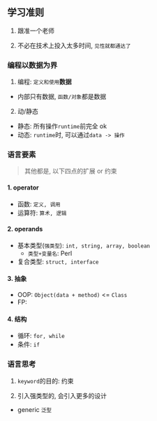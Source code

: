 ## 学习准则

1. 跟准一个老师

2. 不必在技术上投入太多时间, `见性就都通达了`

### 编程以数据为界

1. 编程: `定义和使用`**数据**

- 内部只有数据, `函数/对象`都是数据

2. 动/静态

- 静态: 所有操作`runtime`前完全 ok
- 动态: `runtime`时, 可以通过`data -> 操作`

### 语言要素

> 其他都是, 以下四点的扩展 or 约束

#### 1. operator

- 函数: `定义, 调用`
- 运算符: `算术, 逻辑`

#### 2. operands

- 基本类型(`强类型`): `int, string, array, boolean`
  - `类型+变量名`: Perl
- 复合类型: `struct, interface`

#### 3. 抽象

- OOP: `Object(data + method)` <= `Class`
- FP:

#### 4. 结构

- 循环: `for, while`
- 条件: `if`

### 语言思考

1. `keyword`的目的: 约束

2. 引入强类型的, 会引入更多的设计

- generic `泛型`
